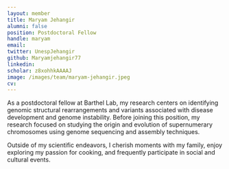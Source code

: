 ```yaml
---
layout: member
title: Maryam Jehangir
alumni: false
position: Postdoctoral Fellow
handle: maryam
email: 
twitter: UnespJehangir
github: Maryamjehangir77
linkedin: 
scholar: z8xohhkAAAAJ
image: /images/team/maryam-jehangir.jpeg
cv:
---
```


As a postdoctoral fellow at Barthel Lab, my research centers on identifying genomic structural rearrangements and variants associated with disease development and genome instability. Before joining this position, my research focused on studying the origin and evolution of supernumerary chromosomes using genome sequencing and assembly techniques.

Outside of my scientific endeavors, I cherish moments with my family, enjoy exploring my passion for cooking, and frequently participate in social and cultural events.
